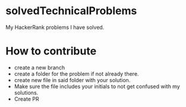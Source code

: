# solvedTechnicalProblems
My HackerRank problems I have solved.

# How to contribute
* create a new branch
* create a folder for the problem if not already there.
* create new file in said folder with your solution.
* Make sure the file includes your initials to not get confused with my solutions.
* Create PR
